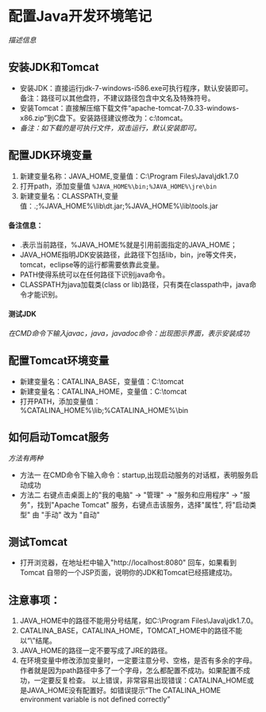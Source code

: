 # 配置Java开发环境笔记
*描述信息*

## 安装JDK和Tomcat
- 安装JDK：直接运行jdk-7-windows-i586.exe可执行程序，默认安装即可。
备注：路径可以其他盘符，不建议路径包含中文名及特殊符号。
- 安装Tomcat：直接解压缩下载文件“apache-tomcat-7.0.33-windows-x86.zip”到C盘下。安装路径建议修改为：c:\tomcat。
- *备注：如下载的是可执行文件，双击运行，默认安装即可。*

## 配置JDK环境变量
1. 新建变量名称：JAVA_HOME,变量值：C:\Program Files\Java\jdk1.7.0
2. 打开path，添加变量值 `%JAVA_HOME%\bin;%JAVA_HOME%\jre\bin`
3. 新建变量名：CLASSPATH,变量值：.;%JAVA_HOME%\lib\dt.jar;%JAVA_HOME%\lib\tools.jar

#### 备注信息：
- .表示当前路径，%JAVA_HOME%就是引用前面指定的JAVA_HOME；
- JAVA_HOME指明JDK安装路径，此路径下包括lib，bin，jre等文件夹，tomcat，eclipse等的运行都需要依靠此变量。
- PATH使得系统可以在任何路径下识别java命令。
- CLASSPATH为java加载类(class or lib)路径，只有类在classpath中，java命令才能识别。

#### 测试JDK
*在CMD命令下输入javac，java，javadoc命令：出现图示界面，表示安装成功*

## 配置Tomcat环境变量
- 新建变量名：CATALINA_BASE，变量值：C:\tomcat
- 新建变量名：CATALINA_HOME，变量值：C:\tomcat
- 打开PATH，添加变量值：%CATALINA_HOME%\lib;%CATALINA_HOME%\bin

## 如何启动Tomcat服务
*方法有两种*

- 方法一 在CMD命令下输入命令：startup,出现启动服务的对话框，表明服务启动成功
- 方法二 右键点击桌面上的"我的电脑" -> "管理" -> "服务和应用程序" -> "服务"，找到"Apache Tomcat" 服务，右键点击该服务，选择"属性",
将"启动类型" 由 "手动" 改为 "自动" 

## 测试Tomcat

- 打开浏览器，在地址栏中输入"http://localhost:8080" 回车，如果看到Tomcat 自带的一个JSP页面，说明你的JDK和Tomcat已经搭建成功。


## **注意事项：**
1. JAVA_HOME中的路径不能用分号结尾，如C:\Program Files\Java\jdk1.7.0。
2. CATALINA_BASE，CATALINA_HOME，TOMCAT_HOME中的路径不能以“\”结尾。
3. JAVA_HOME的路径一定不要写成了JRE的路径。
4. 在环境变量中修改添加变量时，一定要注意分号、空格，是否有多余的字母。作者就是因为path路径中多了一个字母，怎么都配置不成功。如果配置不成功，一定要反复检查。
   以上错误，非常容易出现错误：CATALINA_HOME或是JAVA_HOME没有配置好。如错误提示“The CATALINA_HOME environment variable is not defined correctly”
